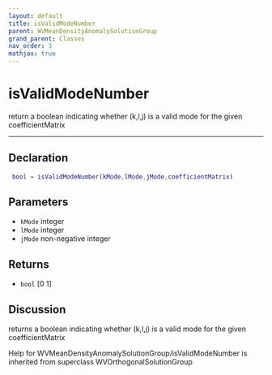 ```yaml
---
layout: default
title: isValidModeNumber
parent: WVMeanDensityAnomalySolutionGroup
grand_parent: Classes
nav_order: 3
mathjax: true
---
```


#  isValidModeNumber

return a boolean indicating whether (k,l,j) is a valid mode for the given coefficientMatrix


---

## Declaration
```matlab
 bool = isValidModeNumber(kMode,lMode,jMode,coefficientMatrix)
```
## Parameters
+ `kMode`  integer
+ `lMode`  integer
+ `jMode`  non-negative integer

## Returns
+ `bool`  [0 1]

## Discussion

  returns a boolean indicating whether (k,l,j) is a valid mode
  for the given coefficientMatrix
 
            
Help for WVMeanDensityAnomalySolutionGroup/isValidModeNumber is inherited from superclass WVOrthogonalSolutionGroup
